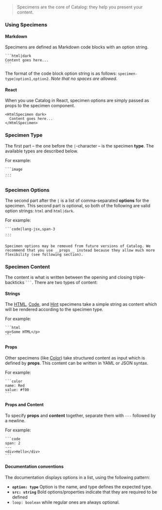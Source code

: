 > Specimens are the core of Catalog: they help you present your content.

### Using Specimens

#### Markdown

Specimens are defined as Markdown code blocks with an option string.

````
```html|dark
Content goes here...
```
````

The format of the code block option string is as follows: `specimen-type|option1,option2`. 
_Note that no spaces are allowed._

#### React

When you use Catalog in React, specimen options are simply passed as props to the specimen component.

```code|lang-jsx
<HtmlSpecimen dark>
  Content goes here...
</HtmlSpecimen>
```

### Specimen Type

The first part – the one before the `|`-character – is the specimen __type__. The available types are described below.

For example:

````
```image
...
```
````

### Specimen Options

The second part after the `|` is a list of comma-separated __options__ for the specimen. This second part is optional, so both of the following are valid option strings: `html` and `html|dark`.

For example:

````
```code|lang-jsx,span-3
...
```
````

```hint
Specimen options may be removed from future versions of Catalog. We recommend that you use __props__ instead because they allow much more flexibility (see following section).
```

### Specimen Content

The content is what is written between the opening and closing triple-backticks ` ``` `. There are two types of content:

#### Strings

The [HTML](#/html), [Code](#/code), and [Hint](#/hint) specimens take a simple string as content which will be rendered according to the specimen type.

For example:

````
```html
<p>Some HTML</p>
```
````

#### Props

Other specimens (like [Color](#/color)) take structured content as input which is defined by __props__. This content can be written in YAML or JSON syntax.

For example:

````
```color
name: Red
value: #f00
```
````

#### Props and Content

To specify __props__ and __content__ together, separate them with `---` followed by a newline.

For example:

````
```code
span: 2
---
<div>Hello</div>
```
````

#### Documentation conventions

The documentation displays options in a list, using the following pattern:

- __`option: type`__ Option is the name, and type defines the expected type.
- __`src: string`__ Bold options/properties indicate that they are required to be defined
- `loop: boolean` while regular ones are always optional.


